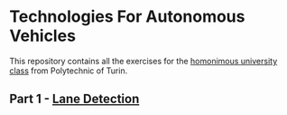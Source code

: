 # Technologies For Autonomous Vehicles

This repository contains all the exercises for the [homonimous university class](https://didattica.polito.it/pls/portal30/gap.pkg_guide.viewGap?p_cod_ins=01SQHOV&p_a_acc=2025&p_header=S&p_lang=IT&multi=N) from Polytechnic of Turin. 

## Part 1 - [Lane Detection](https://github.com/SianiEmanuele/TechnologiesForAutonomousVehicles/tree/master/lane_detection)
